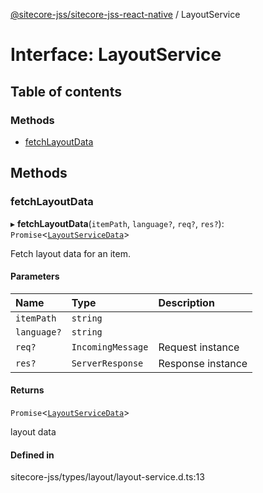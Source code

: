 [@sitecore-jss/sitecore-jss-react-native](../README.md) / LayoutService

# Interface: LayoutService

## Table of contents

### Methods

- [fetchLayoutData](LayoutService.md#fetchlayoutdata)

## Methods

### fetchLayoutData

▸ **fetchLayoutData**(`itemPath`, `language?`, `req?`, `res?`): `Promise`<[`LayoutServiceData`](LayoutServiceData.md)\>

Fetch layout data for an item.

#### Parameters

| Name | Type | Description |
| :------ | :------ | :------ |
| `itemPath` | `string` |  |
| `language?` | `string` |  |
| `req?` | `IncomingMessage` | Request instance |
| `res?` | `ServerResponse` | Response instance |

#### Returns

`Promise`<[`LayoutServiceData`](LayoutServiceData.md)\>

layout data

#### Defined in

sitecore-jss/types/layout/layout-service.d.ts:13
